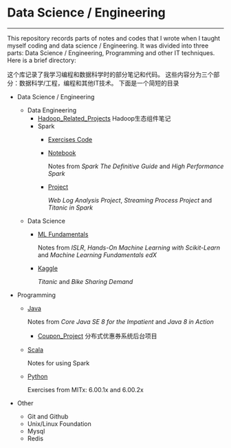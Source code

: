 # Data Science / Engineering 
---
This repository records parts of notes and codes that I wrote when I taught myself coding and data science / Engineering. It was divided into three parts: Data Science / Engineering, Programming and other IT techniques. Here is a brief directory:  

这个库记录了我学习编程和数据科学时的部分笔记和代码。 这些内容分为三个部分：数据科学/工程，编程和其他IT技术。 下面是一个简短的目录

- Data Science / Engineering   

    + Data Engineering
        - [Hadoop_Related_Projects](https://github.com/Flyangz/Data-Science-and-Engineering/blob/master/Data_Science_and_Engineering/Data_Engineering/Hadoop_Related_Projects.md) Hadoop生态组件笔记
        - Spark
           - [Exercises Code](https://github.com/Flyangz/Data-Science-and-Engineering/tree/master/Data_Science_and_Engineering/Data_Engineering/Spark/Exercises_Code)

           - [Notebook](https://github.com/Flyangz/Data-Science-and-Engineering/tree/master/Data_Science_and_Engineering/Data_Engineering/Spark/Notebook)

             Notes from *Spark The Definitive Guide* and *High Performance Spark*

           - [Project](https://github.com/Flyangz/Data-Science-and-Engineering/tree/master/Data_Science_and_Engineering/Data_Engineering/Spark/Project)

             *Web Log Analysis Project*, *Streaming Process Project* and *Titanic in Spark*

    - Data Science
        - [ML Fundamentals](https://github.com/Flyangz/Data-Science-and-Engineering/tree/master/Data_Science_and_Engineering/Data_Science/Machine_Learning_Fundamentals)

           Notes from *ISLR*, *Hands-On Machine Learning with Scikit-Learn* and *Machine Learning Fundamentals edX*
        - [Kaggle](https://github.com/Flyangz/Data-Science-and-Engineering/tree/master/Data_Science_and_Engineering/Data_Science/Kaggle)

           *Titanic* and *Bike Sharing Demand*

- Programming

    - [Java](https://github.com/Flyangz/Data-Science-and-Engineering/tree/master/Programming/Java)

        Notes from *Core Java SE 8 for the Impatient* and *Java 8 in Action*

        - [Coupon_Project](https://github.com/Flyangz/Data-Science-and-Engineering/tree/master/Programming/Java/Coupon_Project)  分布式优惠券系统后台项目

    - [Scala](https://github.com/Flyangz/Data-Science-and-Engineering/tree/master/Programming/Scala)

        Notes for using Spark
    - [Python](https://github.com/Flyangz/Data-Science-and-Engineering/tree/master/Programming/Python)

        Exercises from MITx: 6.00.1x and 6.00.2x

- Other  
    - Git and Github  
    - Unix/Linux Foundation  
    - Mysql
    - Redis
